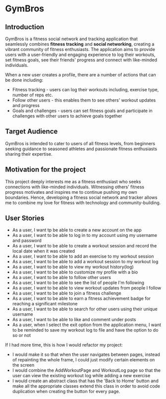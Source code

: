 # GymBros

## Introduction
GymBros is a fitness social network and tracking application 
that seamlessly combines **fitness tracking** and **social networking**,
creating a vibrant community of fitness enthusiasts. The application aims 
to provide users with a user-friendly and engaging experience to 
log their workouts, set fitness goals, see their friends' progress 
and connect with like-minded individuals.

When a new user creates a profile, there are a number of 
actions that can be done including:
- Fitness tracking - users can log their workouts including,
exercise type, number of reps etc.
- Follow other users - this enables them to see others' 
workout updates and progress
- Goals and challenges - users can set fitness goals and 
participate in challenges with other users to achieve goals together

## Target Audience
GymBros is intended to cater to users of all fitness levels, 
from beginners seeking guidance to seasoned athletes and 
passionate fitness enthusiasts sharing their expertise.

## Motivation for the project
This project deeply interests me as a fitness enthusiast who seeks
connections with like-minded individuals. Witnessing others'
fitness progress motivates and inspires me to continue pushing my own
boundaries. Hence, developing a fitness social network and tracker allows me to
combine my love for fitness with technology and community-building.

## User Stories
- As a user, I want tp be able to create a new account on the app
- As a user, I want to be able to log in to my account using my username and password
- As a user, I want to be able to create a workout session and record the local date when it was created
- As a user, I want to be able to add an exercise to my workout session
- As a user, I want to be able to add a workout session to my workout log
- As a user, I want to be able to view my workout history(log) 
- As a user, I want to be able to customize my profile with a bio
- As a user, I want to be able to follow other users 
- As a user, I want to be able to see the list of people I'm following
- As a user, I want to be able to view workout updates from people I follow
- As a user, I want to be able to join a fitness challenge
- As a user, I want to be able to earn a fitness achievement badge for reaching a significant milestone
- As a user, I want to be able to search for other users using their unique username
- As a user, I want to be able to like and comment under posts
- As a user, when I select the exit option from the application menu, I want to be reminded to save my workout log to 
 file and have the option to do so or not



If I had more time, this is how I would refactor my project:
- I would make it so that when the user navigates between pages, instead of repainting the whole frame, I could just modify
certain elements on the screen
- I would combine the AddWorkoutPage and WorkoutLog page so that the user can view the existing workout log while adding a new exercise
- I would create an abstract class that has the 'Back to Home' button and make all the appropriate classes extend this class in order to 
avoid code duplication when creating the button for every page.
